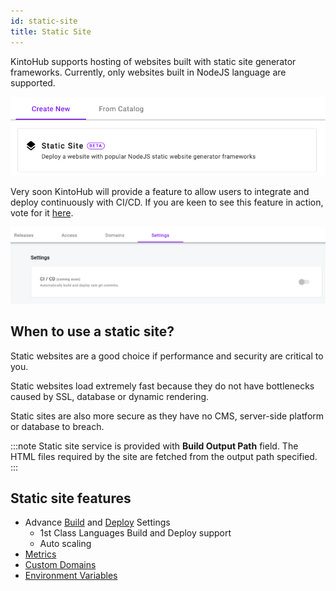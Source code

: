 ```yaml
---
id: static-site
title: Static Site
---
```


KintoHub supports hosting of websites built with static site generator frameworks. Currently, only websites built in NodeJS language are supported.

![Static](/img/anatomy/static-service.png)

Very soon KintoHub will provide a feature to allow users to integrate and deploy continuously with CI/CD. If you are keen to see this feature in action, vote for it [here](https://feedback.kintohub.com/feature-requests/p/cicd).


![CI](/img/anatomy/integration.png)

## When to use a static site?

Static websites are a good choice if performance and security are critical to you. 

Static websites load extremely fast because they do not have bottlenecks caused by SSL, database or dynamic rendering.

Static sites are also more secure as they have no CMS, server-side platform or database to breach.

:::note
Static site service is provided with **Build Output Path** field. The HTML files required by the site are fetched from the output path specified. 
:::

## Static site features

* Advance [Build](../anatomy/anatomy-build-settings.md) and [Deploy](../anatomy/anatomy-deploy.md) Settings
    * 1st Class Languages Build and Deploy support
    * Auto scaling
* [Metrics](../anatomy/anatomy-metrics.md)
* [Custom Domains](../anatomy/anatomy-domains.md)
* [Environment Variables](../anatomy/anatomy-environment-variables.md)